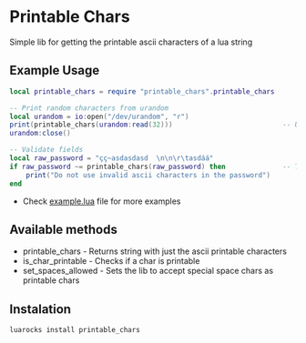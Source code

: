 # Printable Chars

Simple lib for getting the printable ascii characters of a lua string

## Example Usage

```lua
local printable_chars = require "printable_chars".printable_chars

-- Print random characters from urandom
local urandom = io:open("/dev/urandom", "r")
print(printable_chars(urandom:read(32)))                           -- U&0j]s7\]r9\ (Example)
urandom:close()

-- Validate fields
local raw_password = "çç~asdasdasd  \n\n\r\tasdáá"
if raw_password ~= printable_chars(raw_password) then              -- True
    print("Do not use invalid ascii characters in the password")
end
```

* Check [example.lua](example.lua) file for more examples

## Available methods

* printable_chars - Returns string with just the ascii printable characters
* is_char_printable - Checks if a char is printable
* set_spaces_allowed - Sets the lib to accept special space chars as printable chars

## Instalation

```sh
luarocks install printable_chars
```
